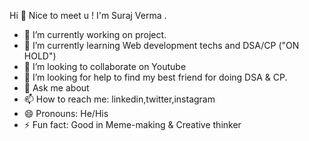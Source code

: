 Hi 👋 Nice to meet u !
I'm Suraj Verma .


- 🔭 I’m currently working on project.
- 🌱 I’m currently learning Web development techs and DSA/CP ("ON HOLD")
- 👯 I’m looking to collaborate on Youtube
- 🤔  I’m looking for help to find my best friend for doing DSA & CP.
- 💬 Ask me about 
- 📫 How to reach me: linkedin,twitter,instagram
- 😄 Pronouns: He/His
- ⚡ Fun fact: Good in Meme-making & Creative thinker
